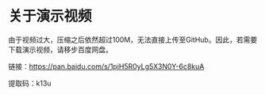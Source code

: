 # 关于演示视频

由于视频过大，压缩之后依然超过100M，无法直接上传至GitHub。因此，若需要下载演示视频，请移步百度网盘。

链接：https://pan.baidu.com/s/1pjH5R0yLg5X3N0Y-6c8kuA 

提取码：k13u 
